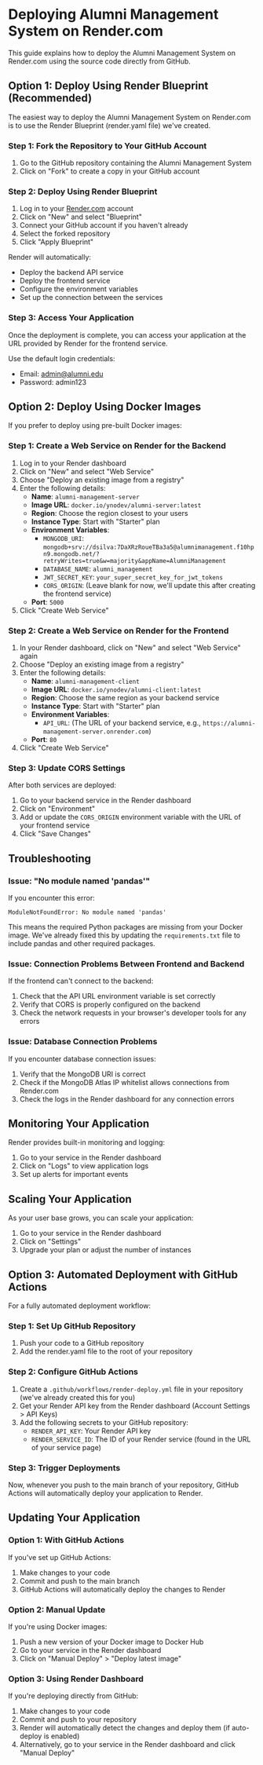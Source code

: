 # Deploying Alumni Management System on Render.com

This guide explains how to deploy the Alumni Management System on Render.com using the source code directly from GitHub.

## Option 1: Deploy Using Render Blueprint (Recommended)

The easiest way to deploy the Alumni Management System on Render.com is to use the Render Blueprint (render.yaml file) we've created.

### Step 1: Fork the Repository to Your GitHub Account

1. Go to the GitHub repository containing the Alumni Management System
2. Click on "Fork" to create a copy in your GitHub account

### Step 2: Deploy Using Render Blueprint

1. Log in to your [Render.com](https://dashboard.render.com/) account
2. Click on "New" and select "Blueprint"
3. Connect your GitHub account if you haven't already
4. Select the forked repository
5. Click "Apply Blueprint"

Render will automatically:
- Deploy the backend API service
- Deploy the frontend service
- Configure the environment variables
- Set up the connection between the services

### Step 3: Access Your Application

Once the deployment is complete, you can access your application at the URL provided by Render for the frontend service.

Use the default login credentials:
- Email: admin@alumni.edu
- Password: admin123

## Option 2: Deploy Using Docker Images

If you prefer to deploy using pre-built Docker images:

### Step 1: Create a Web Service on Render for the Backend

1. Log in to your Render dashboard
2. Click on "New" and select "Web Service"
3. Choose "Deploy an existing image from a registry"
4. Enter the following details:
   - **Name**: `alumni-management-server`
   - **Image URL**: `docker.io/ynodev/alumni-server:latest`
   - **Region**: Choose the region closest to your users
   - **Instance Type**: Start with "Starter" plan
   - **Environment Variables**:
     - `MONGODB_URI`: `mongodb+srv://dsilva:7DaXRzRoueTBa3a5@alumnimanagement.f10hpn9.mongodb.net/?retryWrites=true&w=majority&appName=AlumniManagement`
     - `DATABASE_NAME`: `alumni_management`
     - `JWT_SECRET_KEY`: `your_super_secret_key_for_jwt_tokens`
     - `CORS_ORIGIN`: (Leave blank for now, we'll update this after creating the frontend service)
   - **Port**: `5000`
5. Click "Create Web Service"

### Step 2: Create a Web Service on Render for the Frontend

1. In your Render dashboard, click on "New" and select "Web Service" again
2. Choose "Deploy an existing image from a registry"
3. Enter the following details:
   - **Name**: `alumni-management-client`
   - **Image URL**: `docker.io/ynodev/alumni-client:latest`
   - **Region**: Choose the same region as your backend service
   - **Instance Type**: Start with "Starter" plan
   - **Environment Variables**:
     - `API_URL`: (The URL of your backend service, e.g., `https://alumni-management-server.onrender.com`)
   - **Port**: `80`
4. Click "Create Web Service"

### Step 3: Update CORS Settings

After both services are deployed:

1. Go to your backend service in the Render dashboard
2. Click on "Environment"
3. Add or update the `CORS_ORIGIN` environment variable with the URL of your frontend service
4. Click "Save Changes"

## Troubleshooting

### Issue: "No module named 'pandas'"

If you encounter this error:

```
ModuleNotFoundError: No module named 'pandas'
```

This means the required Python packages are missing from your Docker image. We've already fixed this by updating the `requirements.txt` file to include pandas and other required packages.

### Issue: Connection Problems Between Frontend and Backend

If the frontend can't connect to the backend:

1. Check that the API URL environment variable is set correctly
2. Verify that CORS is properly configured on the backend
3. Check the network requests in your browser's developer tools for any errors

### Issue: Database Connection Problems

If you encounter database connection issues:

1. Verify that the MongoDB URI is correct
2. Check if the MongoDB Atlas IP whitelist allows connections from Render.com
3. Check the logs in the Render dashboard for any connection errors

## Monitoring Your Application

Render provides built-in monitoring and logging:

1. Go to your service in the Render dashboard
2. Click on "Logs" to view application logs
3. Set up alerts for important events

## Scaling Your Application

As your user base grows, you can scale your application:

1. Go to your service in the Render dashboard
2. Click on "Settings"
3. Upgrade your plan or adjust the number of instances

## Option 3: Automated Deployment with GitHub Actions

For a fully automated deployment workflow:

### Step 1: Set Up GitHub Repository

1. Push your code to a GitHub repository
2. Add the render.yaml file to the root of your repository

### Step 2: Configure GitHub Actions

1. Create a `.github/workflows/render-deploy.yml` file in your repository (we've already created this for you)
2. Get your Render API key from the Render dashboard (Account Settings > API Keys)
3. Add the following secrets to your GitHub repository:
   - `RENDER_API_KEY`: Your Render API key
   - `RENDER_SERVICE_ID`: The ID of your Render service (found in the URL of your service page)

### Step 3: Trigger Deployments

Now, whenever you push to the main branch of your repository, GitHub Actions will automatically deploy your application to Render.

## Updating Your Application

### Option 1: With GitHub Actions

If you've set up GitHub Actions:

1. Make changes to your code
2. Commit and push to the main branch
3. GitHub Actions will automatically deploy the changes to Render

### Option 2: Manual Update

If you're using Docker images:

1. Push a new version of your Docker image to Docker Hub
2. Go to your service in the Render dashboard
3. Click on "Manual Deploy" > "Deploy latest image"

### Option 3: Using Render Dashboard

If you're deploying directly from GitHub:

1. Make changes to your code
2. Commit and push to your repository
3. Render will automatically detect the changes and deploy them (if auto-deploy is enabled)
4. Alternatively, go to your service in the Render dashboard and click "Manual Deploy"
